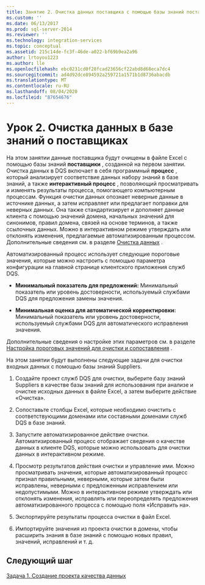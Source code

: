 ```yaml
---
title: Занятие 2. Очистка данных поставщика с помощью базы знаний поставщиков | Документация Майкрософт
ms.custom: ''
ms.date: 06/13/2017
ms.prod: sql-server-2014
ms.reviewer: ''
ms.technology: integration-services
ms.topic: conceptual
ms.assetid: 215c14de-fc3f-46de-a022-bf69b9ea2a96
author: lrtoyou1223
ms.author: lle
ms.openlocfilehash: ebc0231cd0f28fcad23656cf22abd8d68eca7dc4
ms.sourcegitcommit: ad4d92dce894592a259721a1571b1d8736abacdb
ms.translationtype: MT
ms.contentlocale: ru-RU
ms.lasthandoff: 08/04/2020
ms.locfileid: "87654676"
---
```

# <a name="lesson-2-cleansing-supplier-data-using-the-suppliers-knowledge-base"></a>Урок 2. Очистка данных в базе знаний о поставщиках
  На этом занятии данные поставщика будут очищены в файле Excel с помощью базы знаний **поставщики** , созданной на первом занятии. Очистка данных в DQS включает в себя программный **процесс** , который анализирует соответствие данных набору знаний в базе знаний, а также **интерактивный процесс** , позволяющий просматривать и изменять результаты процесса, помогающего компьютерным процессам. Функция очистки данных опознает неверные данные в источнике данных, а затем исправляет или предлагает поправки для неверных данных. Она также стандартизирует и дополняет данные клиента с помощью значений домена, начальных значений для синонимов, правил домена, связей на основе терминов, а также ссылочных данных. Можно в интерактивном режиме утверждать или отклонять изменения, предлагаемые автоматизированным процессом. Дополнительные сведения см. в разделе [Очистка данных](https://msdn.microsoft.com/library/gg524800.aspx) .  
  
 Автоматизированный процесс использует следующие пороговые значения, которые можно настроить с помощью параметра конфигурации на главной странице клиентского приложения служб DQS.  
  
-   **Минимальный показатель для предложений:** Минимальный показатель или уровень достоверности, используемый службами DQS для предложения замены значения.  
  
-   **Минимальная оценка для автоматической корректировки:** Минимальный показатель или уровень достоверности, используемый службами DQS для автоматического исправления значения.  
  
 Дополнительные сведения о настройке этих параметров см. в разделе [Настройка пороговых значений для очистки и сопоставления](https://msdn.microsoft.com/library/hh510415.aspx) .  
  
 На этом занятии будут выполнены следующие задачи для очистки входных данных с помощью базы знаний Suppliers.  
  
1.  Создайте проект служб DQS для очистки, выберите базу знаний Suppliers в качестве базы знаний для использования при анализе и очистке исходных данных в файле Excel, а затем выберите действие «Очистка».  
  
2.  Сопоставьте столбцы Excel, которые необходимо очистить с соответствующими доменами или составными доменами служб DQS в базе знаний.  
  
3.  Запустите автоматизированное действие очистки. Автоматизированный процесс отображает сведения о качестве данных в клиенте DQS, которые можно использовать для очистки данных в интерактивном режиме.  
  
4.  Просмотр результатов действия очистки и управление ими. Можно просматривать значения, которые автоматизированный процесс признал правильными, неверными, которые затем были исправлены, неверными с предложенным исправлением или недопустимыми. Можно в интерактивном режиме утверждать или отклонять изменения, исправлять или переопределять предложения автоматизированного процесса с помощью поля «Исправить на».  
  
5.  Экспортируйте результаты процесса очистки в файл Excel.  
  
6.  Импортируйте значения из проекта очистки в домены, чтобы расширить знания в базе знаний с помощью новых правил, значений, исправлений и т. д.  
  
## <a name="next-step"></a>Следующий шаг  
 [Задача 1. Создание проекта качества данных](../../2014/tutorials/task-1-creating-a-data-quality-project.md)  
  
  
